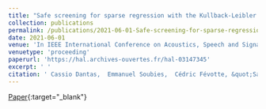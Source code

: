 ```yaml
---
title: "Safe screening for sparse regression with the Kullback-Leibler divergence"
collection: publications
permalink: /publications/2021-06-01-Safe-screening-for-sparse-regression-with-the-Kullback-Leibler-divergence
date: 2021-06-01
venue: 'In IEEE International Conference on Acoustics, Speech and Signal Processing (ICASSP)'
venuetype: 'proceeding'
paperurl: 'https://hal.archives-ouvertes.fr/hal-03147345'
excerpt: ' '
citation: ' Cassio Dantas,  Emmanuel Soubies,  Cédric Févotte, &quot;Safe screening for sparse regression with the Kullback-Leibler divergence.&quot; In IEEE International Conference on Acoustics, Speech and Signal Processing (ICASSP), 2021.'
---
```

[<span><i class="fas fa-fw fa-file-pdf"></i></span> Paper](https://hal.archives-ouvertes.fr/hal-03147345){:target="_blank"} 
